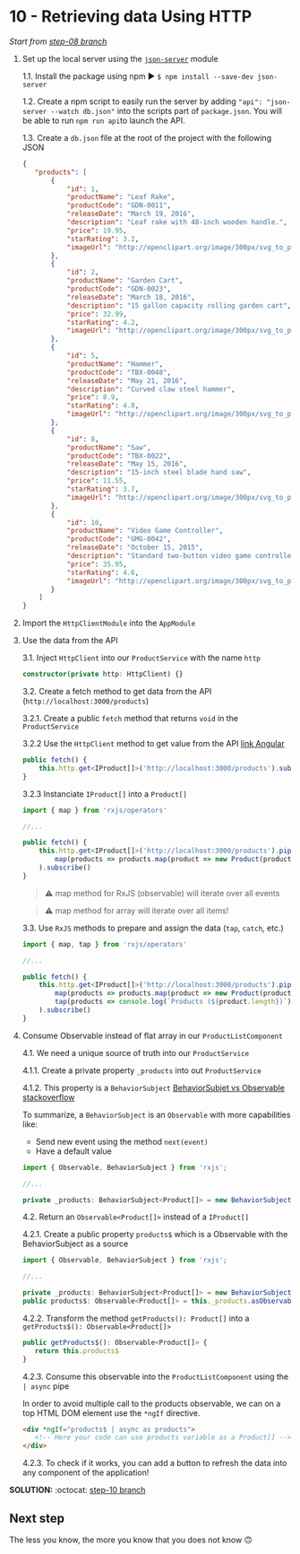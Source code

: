 # 10 - Retrieving data Using HTTP

*Start from [step-08 branch](https://github.com/blongearet/angular-course-app/tree/step-07)*

1. Set up the local server using the [`json-server`](https://github.com/typicode/json-server) module

    1.1. Install the package using npm ▶ `$ npm install --save-dev json-server`

    1.2. Create a npm script to easily run the server by adding `"api": "json-server --watch db.json"` into the scripts part of `package.json`. You will be able to run `npm run api`to launch the API.

    1.3. Create a `db.json` file at the root of the project with the following JSON
    
    ```json
    {
       "products": [
           {
               "id": 1,
               "productName": "Leaf Rake",
               "productCode": "GDN-0011",
               "releaseDate": "March 19, 2016",
               "description": "Leaf rake with 48-inch wooden handle.",
               "price": 19.95,
               "starRating": 3.2,
               "imageUrl": "http://openclipart.org/image/300px/svg_to_png/26215/Anonymous_Leaf_Rake.png"
           },
           {
               "id": 2,
               "productName": "Garden Cart",
               "productCode": "GDN-0023",
               "releaseDate": "March 18, 2016",
               "description": "15 gallon capacity rolling garden cart",
               "price": 32.99,
               "starRating": 4.2,
               "imageUrl": "http://openclipart.org/image/300px/svg_to_png/58471/garden_cart.png"
           },
           {
               "id": 5,
               "productName": "Hammer",
               "productCode": "TBX-0048",
               "releaseDate": "May 21, 2016",
               "description": "Curved claw steel hammer",
               "price": 8.9,
               "starRating": 4.8,
               "imageUrl": "http://openclipart.org/image/300px/svg_to_png/73/rejon_Hammer.png"
           },
           {
               "id": 8,
               "productName": "Saw",
               "productCode": "TBX-0022",
               "releaseDate": "May 15, 2016",
               "description": "15-inch steel blade hand saw",
               "price": 11.55,
               "starRating": 3.7,
               "imageUrl": "http://openclipart.org/image/300px/svg_to_png/27070/egore911_saw.png"
           },
           {
               "id": 10,
               "productName": "Video Game Controller",
               "productCode": "GMG-0042",
               "releaseDate": "October 15, 2015",
               "description": "Standard two-button video game controller",
               "price": 35.95,
               "starRating": 4.6,
               "imageUrl": "http://openclipart.org/image/300px/svg_to_png/120337/xbox-controller_01.png"
           }
        ]
    }
    ```

2. Import the `HttpClientModule` into the `AppModule`
    
3. Use the data from the API

    3.1. Inject `HttpClient` into our `ProductService` with the name `http`

    ```ts
    constructor(private http: HttpClient) {}
    ```

    3.2. Create a fetch method to get data from the API (`http://localhost:3000/products`)

    3.2.1. Create a public `fetch` method that returns `void` in the `ProductService`

    3.2.2 Use the `HttpClient` method to get value from the API [link Angular](https://angular.io/tutorial/toh-pt6#get-heroes-with-httpclient)

    ```ts
    public fetch() {
        this.http.get<IProduct[]>('http://localhost:3000/products').subscribe()
    }
    ```

    3.2.3 Instanciate `IProduct[]` into a `Product[]`

    ```ts
    import { map } from 'rxjs/operators'

    //...

    public fetch() {
        this.http.get<IProduct[]>('http://localhost:3000/products').pipe(
            map(products => products.map(product => new Product(product)))
        ).subscribe()
    }
    ```

    > ⚠ map method for RxJS (observable) will iterate over all events

    > ⚠ map method for array will iterate over all items!

    3.3. Use `RxJS` methods to prepare and assign the data (`tap`, `catch`, etc.)

    ```ts
    import { map, tap } from 'rxjs/operators'

    //...

    public fetch() {
        this.http.get<IProduct[]>('http://localhost:3000/products').pipe(
            map(products => products.map(product => new Product(product))),
            tap(products => console.log(`Products (${product.length})`))
        ).subscribe()
    }
    ```

4. Consume Observable instead of flat array in our `ProductListComponent`

    4.1. We need a unique source of truth into our `ProductService`

    4.1.1. Create a private property `_products` into out `ProductService`
    
    4.1.2. This property is a `BehaviorSubject` [BehaviorSubjet vs Observable stackoverflow](https://stackoverflow.com/a/40231605)

    To summarize, a `BehaviorSubject` is an `Observable` with more capabilities like:

    - Send new event using the method `next(event)`
    - Have a default value

    ```ts
    import { Observable, BehaviorSubject } from 'rxjs';

    //...

    private _products: BehaviorSubject<Product[]> = new BehaviorSubject<Product[]>([])
    ```

    4.2. Return an `Observable<Product[]>` instead of a `IProduct[]`
    
    4.2.1. Create a public property `products$` which is a Observable with the BehaviorSubject as a source
    
    ```ts
    import { Observable, BehaviorSubject } from 'rxjs';
    
    //...

    private _products: BehaviorSubject<Product[]> = new BehaviorSubject<Product[]>([])
    public products$: Observable<Product[]> = this._products.asObservable()
    ```
    
    4.2.2. Transform the method `getProducts(): Product[]` into a `getProducts$(): Observable<Product[]>`

    ```ts
    public getProducts$(): Observable<Product[]> {
       return this.products$
    }
    ```

    4.2.3. Consume this observable into the `ProductListComponent` using the `| async` pipe
    
    In order to avoid multiple call to the products observable, we can on a top HTML DOM element use the `*ngIf` directive.
    
    ```html
    <div *ngIf="products$ | async as products">
       <!-- Here your code can use products variable as a Product[] -->
    </div>
    ```
    
    4.2.3. To check if it works, you can add a button to refresh the data into any component of the application!
    
**SOLUTION:** :octocat: [step-10 branch](https://github.com/blongearet/angular-course-app/pull/6)

## Next step

The less you know, the more you know that you does not know 🙃
